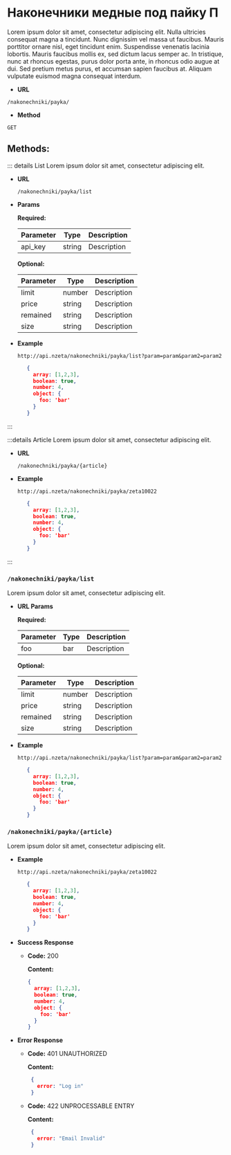# Наконечники медные под пайку П

Lorem ipsum dolor sit amet, consectetur adipiscing elit. Nulla ultricies consequat magna a tincidunt. Nunc dignissim vel massa ut faucibus. Mauris porttitor ornare nisl, eget tincidunt enim. Suspendisse venenatis lacinia lobortis. Mauris faucibus mollis ex, sed dictum lacus semper ac. In tristique, nunc at rhoncus egestas, purus dolor porta ante, in rhoncus odio augue at dui. Sed pretium metus purus, et accumsan sapien faucibus at. Aliquam vulputate euismod magna consequat interdum.

* **URL**

`/nakonechniki/payka/` 

* **Method**

`GET` 

## Methods:
::: details List
Lorem ipsum dolor sit amet, consectetur adipiscing elit.
* **URL**

    `/nakonechniki/payka/list`

* **Params**

    **Required:**

    | Parameter | Type   | Description |
    |-----------|--------|-------------|
    | api_key   | string | Description |

    **Optional:**

    | Parameter | Type   | Description |
    |-----------|--------|-------------|
    | limit     | number | Description |
    | price     | string | Description |
    | remained  | string | Description |
    | size      | string | Description |

* **Example**

  ```
  http://api.nzeta/nakonechniki/payka/list?param=param&param2=param2
  ```
  ```json
     {
       array: [1,2,3],
       boolean: true,
       number: 4,
       object: {
         foo: 'bar'
       }
     }
     ```

:::

:::details Article
Lorem ipsum dolor sit amet, consectetur adipiscing elit.
* **URL**

    `/nakonechniki/payka/{article}`

* **Example**

  ```
  http://api.nzeta/nakonechniki/payka/zeta10022
  ```
  ```json
     {
       array: [1,2,3],
       boolean: true,
       number: 4,
       object: {
         foo: 'bar'
       }
     }
     ```

:::

### `/nakonechniki/payka/list`
Lorem ipsum dolor sit amet, consectetur adipiscing elit.

* **URL Params**

    **Required:**

    | Parameter | Type   | Description |
    |-----------|--------|-------------|
    | foo       | bar    | Description |

    **Optional:**

    | Parameter | Type   | Description |
    |-----------|--------|-------------|
    | limit     | number | Description |
    | price     | string | Description |
    | remained  | string | Description |
    | size      | string | Description |

* **Example**

  ```
  http://api.nzeta/nakonechniki/payka/list?param=param&param2=param2
  ```
  ```json
     {
       array: [1,2,3],
       boolean: true,
       number: 4,
       object: {
         foo: 'bar'
       }
     }
     ```

### `/nakonechniki/payka/{article}`
Lorem ipsum dolor sit amet, consectetur adipiscing elit.

* **Example**

  ```
  http://api.nzeta/nakonechniki/payka/zeta10022
  ```
  ```json
     {
       array: [1,2,3],
       boolean: true,
       number: 4,
       object: {
         foo: 'bar'
       }
     }
     ```

* **Success Response**
  * **Code:** 200

    **Content:**

     ```json
     {
       array: [1,2,3],
       boolean: true,
       number: 4,
       object: {
         foo: 'bar'
       }
     }
     ```

* **Error Response**
  * **Code:** 401 UNAUTHORIZED

    **Content:**

    ```json
     {
       error: "Log in"
     }
     ```

  * **Code:** 422 UNPROCESSABLE ENTRY

    **Content:**

    ```json
     {
       error: "Email Invalid"
     }
     ```



